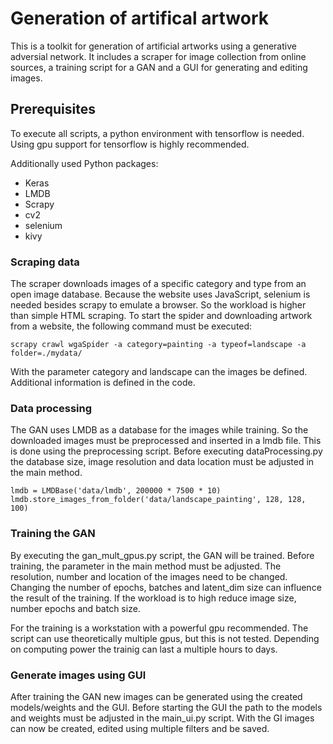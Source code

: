 # Generation of artifical artwork

This is a toolkit for generation of artificial artworks using a generative adversial network.
It includes a scraper for image collection from online sources, a training script for a GAN and a GUI for generating and editing images.

## Prerequisites

To execute all scripts, a python environment with tensorflow is needed. Using gpu support for tensorflow is highly recommended.

Additionally used Python packages:
* Keras
* LMDB
* Scrapy
* cv2
* selenium
* kivy

### Scraping data

The scraper downloads images of a specific category and type from an open image database. Because the website uses JavaScript, selenium is needed besides scrapy to emulate a browser. So the workload is higher than simple HTML scraping.
To start the spider and downloading artwork from a website, the following command must be executed:

`scrapy crawl wgaSpider -a category=painting -a typeof=landscape -a folder=./mydata/`

With the parameter category and landscape can the images be defined. Additional information is defined in the code.

### Data processing

The GAN uses LMDB as a database for the images while training. So the downloaded images must be preprocessed and inserted in a lmdb file. This is done using the preprocessing script. Before executing dataProcessing.py the database size, image resolution and data location must be adjusted in the main method.

```
lmdb = LMDBase('data/lmdb', 200000 * 7500 * 10)
lmdb.store_images_from_folder('data/landscape_painting', 128, 128, 100)
```

### Training the GAN

By executing the gan_mult_gpus.py script, the GAN will be trained. Before training, the parameter in the main method must be adjusted. The resolution, number and location of the images need to be changed. Changing the number of epochs, batches and latent_dim size can influence the result of the training. If the workload is to high reduce image size, number epochs and batch size.

For the training is a workstation with a powerful gpu recommended. The script can use theoretically multiple gpus, but this is not tested. Depending on computing power the trainig can last a multiple hours to days.

### Generate images using GUl

After training the GAN new images can be generated using the created models/weights and the GUI. Before starting the GUI the path to the models and weights must be adjusted in the main_ui.py script. With the GI images can now be created, edited using multiple filters and be saved.
